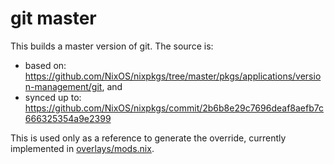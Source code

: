 # git master

This builds a master version of git. The source is:

- based on: https://github.com/NixOS/nixpkgs/tree/master/pkgs/applications/version-management/git, and
- synced up to: https://github.com/NixOS/nixpkgs/commit/2b6b8e29c7696deaf8aefb7c666325354a9e2399

This is used only as a reference to generate the override,
currently implemented in [overlays/mods.nix](../../../overlays/mods.nix).
